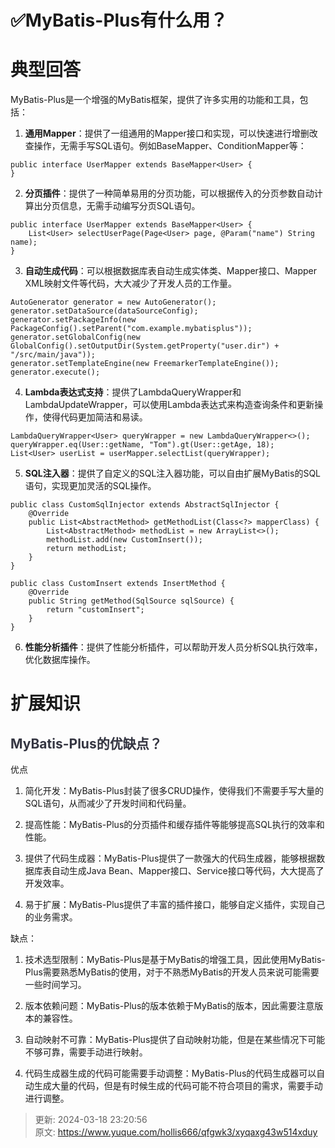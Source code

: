# ✅MyBatis-Plus有什么用？

# 典型回答


MyBatis-Plus是一个增强的MyBatis框架，提供了许多实用的功能和工具，包括：



1. **通用Mapper**：提供了一组通用的Mapper接口和实现，可以快速进行增删改查操作，无需手写SQL语句。例如BaseMapper、ConditionMapper等：

```plain
public interface UserMapper extends BaseMapper<User> {
}
```



2. **分页插件**：提供了一种简单易用的分页功能，可以根据传入的分页参数自动计算出分页信息，无需手动编写分页SQL语句。



```plain
public interface UserMapper extends BaseMapper<User> {
    List<User> selectUserPage(Page<User> page, @Param("name") String name);
}
```



3. **自动生成代码**：可以根据数据库表自动生成实体类、Mapper接口、Mapper XML映射文件等代码，大大减少了开发人员的工作量。



```plain
AutoGenerator generator = new AutoGenerator();
generator.setDataSource(dataSourceConfig);
generator.setPackageInfo(new PackageConfig().setParent("com.example.mybatisplus"));
generator.setGlobalConfig(new GlobalConfig().setOutputDir(System.getProperty("user.dir") + "/src/main/java"));
generator.setTemplateEngine(new FreemarkerTemplateEngine());
generator.execute();
```



4. **Lambda表达式支持**：提供了LambdaQueryWrapper和LambdaUpdateWrapper，可以使用Lambda表达式来构造查询条件和更新操作，使得代码更加简洁和易读。



```plain
LambdaQueryWrapper<User> queryWrapper = new LambdaQueryWrapper<>();
queryWrapper.eq(User::getName, "Tom").gt(User::getAge, 18);
List<User> userList = userMapper.selectList(queryWrapper);
```



5. **SQL注入器**：提供了自定义的SQL注入器功能，可以自由扩展MyBatis的SQL语句，实现更加灵活的SQL操作。



```plain
public class CustomSqlInjector extends AbstractSqlInjector {
    @Override
    public List<AbstractMethod> getMethodList(Class<?> mapperClass) {
        List<AbstractMethod> methodList = new ArrayList<>();
        methodList.add(new CustomInsert());
        return methodList;
    }
}

public class CustomInsert extends InsertMethod {
    @Override
    public String getMethod(SqlSource sqlSource) {
        return "customInsert";
    }
}
```



6. **性能分析插件**：提供了性能分析插件，可以帮助开发人员分析SQL执行效率，优化数据库操作。



# 扩展知识
## <font style="color:rgb(52, 53, 65);">MyBatis-Plus的优缺点？</font>


优点

1. 简化开发：MyBatis-Plus封装了很多CRUD操作，使得我们不需要手写大量的SQL语句，从而减少了开发时间和代码量。



2. 提高性能：MyBatis-Plus的分页插件和缓存插件等能够提高SQL执行的效率和性能。



3. 提供了代码生成器：MyBatis-Plus提供了一款强大的代码生成器，能够根据数据库表自动生成Java Bean、Mapper接口、Service接口等代码，大大提高了开发效率。



4. 易于扩展：MyBatis-Plus提供了丰富的插件接口，能够自定义插件，实现自己的业务需求。



缺点：

1. 技术选型限制：MyBatis-Plus是基于MyBatis的增强工具，因此使用MyBatis-Plus需要熟悉MyBatis的使用，对于不熟悉MyBatis的开发人员来说可能需要一些时间学习。



2. 版本依赖问题：MyBatis-Plus的版本依赖于MyBatis的版本，因此需要注意版本的兼容性。



3. 自动映射不可靠：MyBatis-Plus提供了自动映射功能，但是在某些情况下可能不够可靠，需要手动进行映射。



4. 代码生成器生成的代码可能需要手动调整：MyBatis-Plus的代码生成器可以自动生成大量的代码，但是有时候生成的代码可能不符合项目的需求，需要手动进行调整。





> 更新: 2024-03-18 23:20:56  
> 原文: <https://www.yuque.com/hollis666/qfgwk3/xyqaxg43w514xduy>